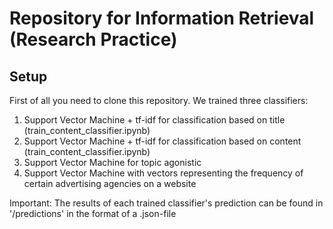 # Repository for Information Retrieval (Research Practice)

## Setup

First of all you need to clone this repository. We trained three classifiers:

1. Support Vector Machine + tf-idf for classification based on title (train_content_classifier.ipynb)
2. Support Vector Machine + tf-idf for classification based on content (train_content_classifier.ipynb)
3. Support Vector Machine for topic agonistic 
4. Support Vector Machine with vectors representing the frequency of certain advertising agencies on a website

Important: The results of each trained classifier's prediction can be found in '/predictions' in the format of a .json-file



